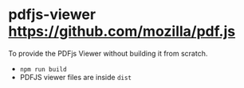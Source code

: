 # pdfjs-viewer https://github.com/mozilla/pdf.js

To provide the PDFjs Viewer without building it from scratch.

* `npm run build`
* PDFJS viewer files are inside `dist`
